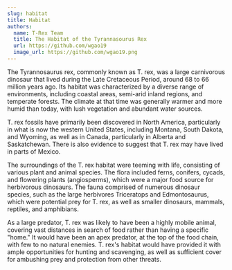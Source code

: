 ```yaml
---
slug: habitat
title: Habitat
authors:
  name: T-Rex Team
  title: The Habitat of the Tyrannasourus Rex
  url: https://github.com/wgao19
  image_url: https://github.com/wgao19.png
---
```


The Tyrannosaurus rex, commonly known as T. rex, was a large carnivorous dinosaur that lived during the Late Cretaceous Period, around 68 to 66 million years ago. Its habitat was characterized by a diverse range of environments, including coastal areas, semi-arid inland regions, and temperate forests. The climate at that time was generally warmer and more humid than today, with lush vegetation and abundant water sources.

T. rex fossils have primarily been discovered in North America, particularly in what is now the western United States, including Montana, South Dakota, and Wyoming, as well as in Canada, particularly in Alberta and Saskatchewan. There is also evidence to suggest that T. rex may have lived in parts of Mexico.

The surroundings of the T. rex habitat were teeming with life, consisting of various plant and animal species. The flora included ferns, conifers, cycads, and flowering plants (angiosperms), which were a major food source for herbivorous dinosaurs. The fauna comprised of numerous dinosaur species, such as the large herbivores Triceratops and Edmontosaurus, which were potential prey for T. rex, as well as smaller dinosaurs, mammals, reptiles, and amphibians.

As a large predator, T. rex was likely to have been a highly mobile animal, covering vast distances in search of food rather than having a specific "home." It would have been an apex predator, at the top of the food chain, with few to no natural enemies. T. rex's habitat would have provided it with ample opportunities for hunting and scavenging, as well as sufficient cover for ambushing prey and protection from other threats.

